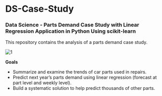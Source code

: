 # DS-Case-Study
### Data Science - Parts Demand Case Study with Linear Regression Application in Python Using scikit-learn

This repository contains the analysis of a parts demand case study.

![1](https://user-images.githubusercontent.com/41403941/56247789-e06be000-605a-11e9-94e8-c182ed819b01.jpg)

**Goals**

- Summarize and examine the trends of car parts used in repairs.
- Predict next year’s parts demand using linear regression (forecast at part level and weekly level).
- Build a systematic solution to help predict thousands of other parts.

